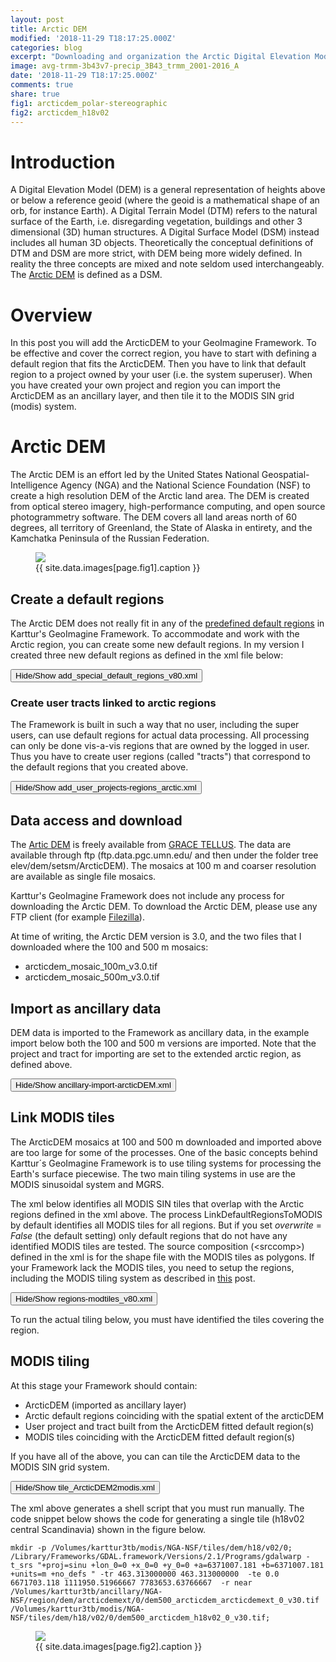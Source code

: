 ```yaml
---
layout: post
title: Arctic DEM
modified: '2018-11-29 T18:17:25.000Z'
categories: blog
excerpt: "Downloading and organization the Arctic Digital Elevation Model (DEM)"
image: avg-trmm-3b43v7-precip_3B43_trmm_2001-2016_A
date: '2018-11-29 T18:17:25.000Z'
comments: true
share: true
fig1: arcticdem_polar-stereographic
fig2: arcticdem_h18v02
---
```

<script src="https://karttur.github.io/common/assets/js/karttur/togglediv.js"></script>

# Introduction

A Digital Elevation Model (DEM) is a general representation of heights above or below a reference geoid (where the geoid is a mathematical shape of an orb, for instance Earth). A Digital Terrain Model (DTM) refers to the natural surface of the Earth, i.e. disregarding vegetation, buildings and other 3 dimensional (3D) human structures. A Digital Surface Model (DSM) instead includes all human 3D objects. Theoretically the conceptual definitions of DTM and DSM are more strict, with DEM being more widely defined. In reality the three concepts are mixed and note seldom used interchangeably. The [Arctic DEM](https://www.pgc.umn.edu/data/arcticdem/) is defined as a DSM.

# Overview

In this post you will add the ArcticDEM to your GeoImagine Framework. To be effective and cover the correct region, you have to start with defining a default region that fits the ArcticDEM. Then you have to link that default region to a project owned by your user (i.e. the system superuser). When you have created your own project and region you can import the ArcticDEM as an ancillary layer, and then tile it to the MODIS SIN grid (modis) system.

# Arctic DEM

The Arctic DEM is an effort led by the United States National Geospatial-Intelligence Agency (NGA) and the National Science Foundation (NSF) to create a high resolution DEM of the Arctic land area. The DEM is created from optical stereo imagery, high-performance computing, and open source photogrammetry software. The DEM covers all land areas north of 60 degrees, all territory of Greenland, the State of Alaska in entirety, and the Kamchatka Peninsula of the Russian Federation.

<figure>
<img src="{{ site.commonurl }}/images/{{ site.data.images[page.fig1].file }}">
<figcaption> {{ site.data.images[page.fig1].caption }} </figcaption>
</figure>

## Create a default regions

The Arctic DEM does not really fit in any of the [predefined default regions](../blog-regions/) in Karttur's GeoImagine Framework. To accommodate and work with the Arctic region, you can create some new default regions. In my version I created three new default regions as defined in the xml file below:

<button id= "togglecreateregion" onclick="hiddencode('createregion')">Hide/Show add_special_default_regions_v80.xml</button>

<div id="createregion" style="display:none">

{% capture text-capture %}
{% raw %}

```
<?xml version='1.0' encoding='utf-8'?>
<specialdefaultregions>
	<userproj userid = 'karttur' projectid = 'karttur' tractid= 'karttur' siteid = '*' plotid = '*' system = 'system'></userproj>
	<period timestep = 'static'></period>

	<!-- Add default region arcticland (global)-->
	<process processid ='defaultregion'>
		<overwrite>Y</overwrite>
		<delete>N</delete>
		<parameters regioncat = 'global' regionid = 'arcticland' regionname = 'Arctic circumpolar land'  parentid = 'globe' parentcat = 'globe' stratum = '1' minlon = '-180' minlat = '58.0' maxlon = '180' maxlat = '84.0' epsg = '4326' version = '1'>
			<title>Global arctic land zone</title>
			<label>Region covering arctic cricumpolar land masses extending from 58 to 84 degrees north.</label>
		</parameters>
		<dstpath volume = 'karttur3tb' ></dstpath>
		<dstcomp>
			<roi  measure = 'N' source = 'karttur' product = 'karttur'  band = 'roi' prefix = 'roi'></roi>
		</dstcomp>
	</process>

	<!-- Add default region arcticdem (global)-->
	<process processid ='defaultregion'>
		<overwrite>Y</overwrite>
		<delete>N</delete>
		<parameters regioncat = 'global' regionid = 'arcticdem' regionname = 'Arctic circumpolar DEM'  parentid = 'globe' parentcat = 'globe' stratum = '1' minlon = '-180' minlat = '58.0' maxlon = '180' maxlat = '90.0' epsg = '4326' version = '1'>
			<title>Global arctic DEM</title>
			<label>Region covering 60 to 90 degrees north, coinciding with the core region of the Arctic DEM.</label>
		</parameters>
		<dstpath volume = 'karttur3tb' ></dstpath>
		<dstcomp>
			<roi  measure = 'N' source = 'karttur' product = 'karttur'  band = 'roi' prefix = 'roi'></roi>
		</dstcomp>
	</process>

	<!-- Add default region arcticdemext (global)-->
	<process processid ='defaultregion'>
		<overwrite>Y</overwrite>
		<delete>N</delete>
		<parameters regioncat = 'global' regionid = 'arcticdemext' regionname = 'Arctic circumpolar DEM'  parentid = 'globe' parentcat = 'globe' stratum = '1' minlon = '-180' minlat = '50.0' maxlon = '180' maxlat = '90.0' epsg = '4326' version = '1'>
			<title>Global arctic extended DEM</title>
			<label>Region covering 50 to 90 degrees north, coinciding with the extended region of the Arctic DEM.</label>
		</parameters>
		<dstpath volume = 'karttur3tb' ></dstpath>
		<dstcomp>
			<roi  measure = 'N' source = 'karttur' product = 'karttur'  band = 'roi' prefix = 'roi'></roi>
		</dstcomp>
	</process>

</specialdefaultregions>
```

{% endraw %}
{% endcapture %}
{% include widgets/toggle-code.html  toggle-text=text-capture  %}
</div>

### Create user tracts linked to arctic regions

The Framework is built in such a way that no user, including the super users, can use default regions for actual data processing. All processing can only be done vis-a-vis regions that are owned by the logged in user. Thus you have to create user regions (called "tracts") that correspond to the default regions that you created above.

<button id= "togglecreatedefregproj" onclick="hiddencode('defregproj')">Hide/Show add_user_projects-regions_arctic.xml</button>

<div id="defregproj" style="display:none">

{% capture text-capture %}
{% raw %}

```
<?xml version='1.0' encoding='utf-8'?>
<manageprocess>
	<userproj userid = 'karttur' projectid = 'karttur' tractid= 'karttur' siteid = '*' plotid = '*' system = 'system'></userproj>

	<!-- Manage user project -->
	<process processid ='ManageDefRegProj'>
		<overwrite>N</overwrite>
		<delete>N</delete>
		<parameters defaultregion = 'arcticland'
		tractid = 'karttur-arcticland'
		tractname = 'karttur arcticland'
		projid = 'karttur-arcticland'
		projname = 'karttur arcticland'>
		<tracttitle>Karttur arcticland</tracttitle>
		<tractlabel>Karttur arcticland</tractlabel>
		<projtitle>Karttur arcticland</projtitle>
		<projlabel>Karttur arcticland</projlabel>
		</parameters>
	</process>

	<!-- Manage user project -->
	<process processid ='ManageDefRegProj'>
		<overwrite>N</overwrite>
		<delete>N</delete>
		<parameters defaultregion = 'arcticdem'
		tractid = 'karttur-arcticdem'
		tractname = 'karttur arcticdem'
		projid = 'karttur-arcticdem'
		projname = 'karttur arcticdem'>
		<tracttitle>Karttur arcticdem</tracttitle>
		<tractlabel>Karttur arcticdem</tractlabel>
		<projtitle>Karttur arcticdem</projtitle>
		<projlabel>Karttur arcticdem</projlabel>
		</parameters>
	</process>

	<!-- Manage user project -->
	<process processid ='ManageDefRegProj'>
		<overwrite>N</overwrite>
		<delete>N</delete>
		<parameters defaultregion = 'arcticdemext'
		tractid = 'karttur-arcticdemext'
		tractname = 'karttur arcticdemext'
		projid = 'karttur-arcticdemext'
		projname = 'karttur arcticdemext'>
		<tracttitle>Karttur arcticdemext</tracttitle>
		<tractlabel>Karttur arcticdemext</tractlabel>
		<projtitle>Karttur arcticdemext</projtitle>
		<projlabel>Karttur arcticdemext</projlabel>
		</parameters>
	</process>

</manageprocess>
```
{% endraw %}
{% endcapture %}
{% include widgets/toggle-code.html  toggle-text=text-capture  %}
</div>

## Data access and download

The [Artic DEM](https://www.pgc.umn.edu/data/arcticdem/) is freely available from [GRACE TELLUS](http://data.pgc.umn.edu/elev/dem/setsm/ArcticDEM). The data are available through ftp (ftp.data.pgc.umn.edu/ and then under the folder tree elev/dem/setsm/ArcticDEM). The mosaics at 100 m and coarser resolution are available as single file mosaics.

Karttur's GeoImagine Framework does not include any process for downloading the Arctic DEM. To download the Arctic DEM, please use any FTP client (for example [Filezilla](https://filezilla-project.org)).

At time of writing, the Arctic DEM version is 3.0, and the two files that I downloaded where the 100 and 500 m mosaics:

- arcticdem_mosaic_100m_v3.0.tif
- arcticdem_mosaic_500m_v3.0.tif

## Import as ancillary data

DEM data is imported to the Framework as ancillary data, in the example import below both the 100 and 500 m versions are imported. Note that the project and tract for importing are set to the extended arctic region, as defined above.

<button id= "toggleimport" onclick="hiddencode('import')">Hide/Show ancillary-import-arcticDEM.xml</button>

<div id="import" style="display:none">

{% capture text-capture %}
{% raw %}

```
<?xml version='1.0' encoding='utf-8'?>
<importarcticdem>
	<userproj userid = 'karttur' projectid = 'karttur-arcticdemext' tractid= 'karttur-arcticdemext' siteid = '*' plotid = '*' system = 'ancillary'></userproj>
	<period timestep='static'></period>
	<process processid ='organizeancillary' dsversion = '3.0'>
		<parameters importdef='geotiff'
			epsg = '3413'
			instid = 'NGA-NSF'
			dsname  = 'arcticdem'
			dsversion = "3.0"
			accessdate = "20181110"
			copyright = ""
			regionid = 'arcticdem'
			regioncat = 'global'
			dataurl = ""
			metaurl=""
			title = "Arctic DEM"
			label = "Arctice Digitial Surface Model"
		> </parameters>

		<srcpath volume = "Karttur3tb/ANCILIMPORT" hdrfiletype = "tif" datfiletype = "tif"></srcpath>
		<dstpath volume = "Karttur3tb" hdrfiletype = "tif" datfiletype = "tif"></dstpath>

		<srcraw
			id="dem500"
			datadir ='ArcticDEM'
			datafile = "arcticdem_mosaic_500m_v3.0"
			theme = "DEM"
			subtheme = "DSM"
			metadir =""
			metadfile =""
			title = "Arctic DEM"
			label = "Arctice Digitial Surface Modeln"
		></srcraw>
		<dstcomp>
			<dem500 source = "NGA-NSF" product = "arcticdem" folder = "dem" band = "dem500" prefix = "dem500" suffix = "v30" scalefac = "1" offsetadd = "0" dataunit = "masl" celltype = 'Float32' cellnull = '-9999' measure ='R' masked='N'>
			</dem500>
		</dstcomp>

		<srcraw
			id="dem100"
			datadir ='ArcticDEM'
			datafile = "arcticdem_mosaic_100m_v3.0"
			theme = "DEM"
			subtheme = "DSM"
			metadir =""
			metadfile =""
			title = "Arctic DEM"
			label = "Arctice Digitial Surface Modeln"
		></srcraw>
		<dstcomp>
			<dem100 source = "NGA-NSF" product = "arcticdem" folder = "dem" band = "dem100" prefix = "dem100" suffix = "v30" scalefac = "1" offsetadd = "0" dataunit = "masl" celltype = 'Float32' cellnull = '-9999' measure ='R' masked='N'>
			</dem100>
		</dstcomp>

	</process>		
</importarcticdem>
```

{% endraw %}
{% endcapture %}
{% include widgets/toggle-code.html  toggle-text=text-capture  %}
</div>

## Link MODIS tiles

The ArcticDEM mosaics at 100 and 500 m downloaded and imported above are too large for some of the processes. One of the basic concepts behind Karttur´s GeoImagine Framework is to use tiling systems for processing the Earth's surface piecewise. The two main tiling systems in use are the MODIS sinusoidal system and MGRS.

The xml below identifies all MODIS SIN tiles that overlap with the Arctic regions defined in the xml above. The process <span class='package'>LinkDefaultRegionsToMODIS</span> by default identifies all MODIS tiles for all regions. But if you set _overwrite_ = _False_ (the default setting) only default regions that do not have any identified MODIS tiles are tested. The source composition (\<srccomp\>) defined in the xml is for the shape file with the MODIS tiles as polygons. If your Framework lack the MODIS tiles, you need to setup the regions, including the MODIS tiling system as described in [this](../blog-setup-regions/) post.

<button id= "togglelinkmodis" onclick="hiddencode('linkmodis')">Hide/Show regions-modtiles_v80.xml</button>

<div id="linkmodis" style="display:none">

{% capture text-capture %}
{% raw %}

```
<?xml version='1.0' encoding='utf-8'?>
<regionsmodis>
	<userproj userid = 'karttur' projectid = 'karttur' tractid= 'karttur' siteid = '*' plotid = '*' system = 'modis'></userproj>
	<period timestep='static'></period>

	<process processid ='LinkDefaultRegionsToMODIS' version = '3.0'>
		<parameters> </parameters>
		<overwrite>N</overwrite>
		<srcpath volume = "karttur3tb" hdrfiletype = "shp" datfiletype = "shp"></srcpath>
	    <srccomp>
	    	<modtiles source = "karttur" product = "modtiles" folder = "tiles" band = "modtiles" prefix = "modtiles" suffix = "lonlat">
			</modtiles>
	    </srccomp>
	</process>

</regionsmodis>
```

{% endraw %}
{% endcapture %}
{% include widgets/toggle-code.html  toggle-text=text-capture  %}
</div>

To run the actual tiling below, you must have identified the tiles covering the region.

## MODIS tiling

At this stage your Framework should contain:

- ArcticDEM (imported as ancillary layer)
- Arctic default regions coinciding with the spatial extent of the arcticDEM
- User project and tract built from the ArcticDEM fitted default region(s)
- MODIS tiles coinciding with the ArcticDEM fitted default region(s)

If you have all of the above, you can can tile the ArcticDEM data to the MODIS SIN grid system.

<button id= "toggletiling" onclick="hiddencode('tiling')">Hide/Show tile_ArcticDEM2modis.xml</button>

<div id="tiling" style="display:none">

{% capture text-capture %}
{% raw %}

```
<?xml version='1.0' encoding='utf-8'?>
<tilearcticdem>
	<userproj userid = 'karttur' projectid = 'karttur-arcticdemext' tractid= 'karttur-arcticdemext' siteid = '*' plotid = '*' system = 'modis'></userproj>
	<period timestep='static'></period>
	<!-- tileregiontomodis -->
	<process processid = 'tileRegionToModisAncillary' version = '1.3'>
		<overwrite>False</overwrite>
		<parameters src_defregid = 'karttur-arcticdemext' epsg = '6842'  xres = '463.313'  yres = '463.313' resample='near'></parameters>
		<srcpath volume = "karttur3tb"></srcpath>
		<dstpath volume = "karttur3tb"></dstpath>
		<srccomp>
			<dem500 source = "NGA-NSF" product = "arcticdem" folder = "dem" band = "dem500" prefix = "dem500" suffix = "v30">
			</dem500>
		</srccomp>
	</process>
</tilearcticdem>
```

{% endraw %}
{% endcapture %}
{% include widgets/toggle-code.html  toggle-text=text-capture  %}
</div>

The xml above generates a shell script that you must run manually. The code snippet below shows the code for generating a single tile (h18v02 central Scandinavia) shown in the figure below.

```
mkdir -p /Volumes/karttur3tb/modis/NGA-NSF/tiles/dem/h18/v02/0;
/Library/Frameworks/GDAL.framework/Versions/2.1/Programs/gdalwarp -t_srs "+proj=sinu +lon_0=0 +x_0=0 +y_0=0 +a=6371007.181 +b=6371007.181 +units=m +no_defs " -tr 463.313000000 463.313000000  -te 0.0 6671703.118 1111950.51966667 7783653.63766667  -r near  /Volumes/karttur3tb/ancillary/NGA-NSF/region/dem/arcticdemext/0/dem500_arcticdem_arcticdemext_0_v30.tif /Volumes/karttur3tb/modis/NGA-NSF/tiles/dem/h18/v02/0/dem500_arcticdem_h18v02_0_v30.tif;
```

<figure>
<img src="{{ site.commonurl }}/images/{{ site.data.images[page.fig2].file }}">
<figcaption> {{ site.data.images[page.fig2].caption }} </figcaption>
</figure>
